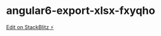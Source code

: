 # angular6-export-xlsx-fxyqho

[Edit on StackBlitz ⚡️](https://stackblitz.com/edit/angular6-export-xlsx-fxyqho)